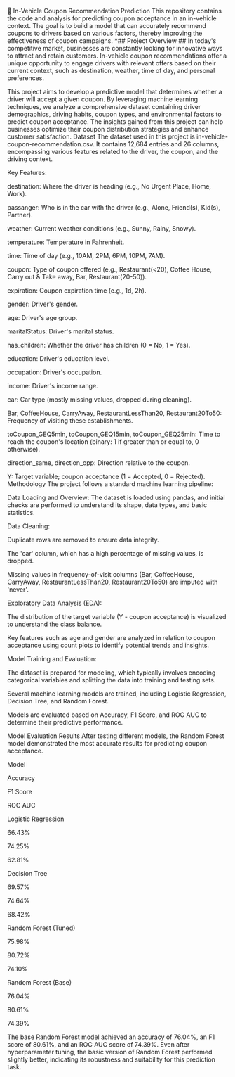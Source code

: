 🚗 In-Vehicle Coupon Recommendation Prediction
This repository contains the code and analysis for predicting coupon acceptance in an in-vehicle context. The goal is to build a model that can accurately recommend coupons to drivers based on various factors, thereby improving the effectiveness of coupon campaigns.
*## Project Overview  ## 
In today's competitive market, businesses are constantly looking for innovative ways to attract and retain customers. In-vehicle coupon recommendations offer a unique opportunity to engage drivers with relevant offers based on their current context, such as destination, weather, time of day, and personal preferences.

This project aims to develop a predictive model that determines whether a driver will accept a given coupon. By leveraging machine learning techniques, we analyze a comprehensive dataset containing driver demographics, driving habits, coupon types, and environmental factors to predict coupon acceptance. The insights gained from this project can help businesses optimize their coupon distribution strategies and enhance customer satisfaction.
Dataset
The dataset used in this project is in-vehicle-coupon-recommendation.csv. It contains 12,684 entries and 26 columns, encompassing various features related to the driver, the coupon, and the driving context.

Key Features:

destination: Where the driver is heading (e.g., No Urgent Place, Home, Work).

passanger: Who is in the car with the driver (e.g., Alone, Friend(s), Kid(s), Partner).

weather: Current weather conditions (e.g., Sunny, Rainy, Snowy).

temperature: Temperature in Fahrenheit.

time: Time of day (e.g., 10AM, 2PM, 6PM, 10PM, 7AM).

coupon: Type of coupon offered (e.g., Restaurant(<20), Coffee House, Carry out & Take away, Bar, Restaurant(20-50)).

expiration: Coupon expiration time (e.g., 1d, 2h).

gender: Driver's gender.

age: Driver's age group.

maritalStatus: Driver's marital status.

has_children: Whether the driver has children (0 = No, 1 = Yes).

education: Driver's education level.

occupation: Driver's occupation.

income: Driver's income range.

car: Car type (mostly missing values, dropped during cleaning).

Bar, CoffeeHouse, CarryAway, RestaurantLessThan20, Restaurant20To50: Frequency of visiting these establishments.

toCoupon_GEQ5min, toCoupon_GEQ15min, toCoupon_GEQ25min: Time to reach the coupon's location (binary: 1 if greater than or equal to, 0 otherwise).

direction_same, direction_opp: Direction relative to the coupon.

Y: Target variable; coupon acceptance (1 = Accepted, 0 = Rejected).
Methodology
The project follows a standard machine learning pipeline:

Data Loading and Overview: The dataset is loaded using pandas, and initial checks are performed to understand its shape, data types, and basic statistics.

Data Cleaning:

Duplicate rows are removed to ensure data integrity.

The 'car' column, which has a high percentage of missing values, is dropped.

Missing values in frequency-of-visit columns (Bar, CoffeeHouse, CarryAway, RestaurantLessThan20, Restaurant20To50) are imputed with 'never'.

Exploratory Data Analysis (EDA):

The distribution of the target variable (Y - coupon acceptance) is visualized to understand the class balance.

Key features such as age and gender are analyzed in relation to coupon acceptance using count plots to identify potential trends and insights.

Model Training and Evaluation:

The dataset is prepared for modeling, which typically involves encoding categorical variables and splitting the data into training and testing sets.

Several machine learning models are trained, including Logistic Regression, Decision Tree, and Random Forest.

Models are evaluated based on Accuracy, F1 Score, and ROC AUC to determine their predictive performance.

Model Evaluation Results
After testing different models, the Random Forest model demonstrated the most accurate results for predicting coupon acceptance.

Model

Accuracy

F1 Score

ROC AUC

Logistic Regression

66.43%

74.25%

62.81%

Decision Tree

69.57%

74.64%

68.42%

Random Forest (Tuned)

75.98%

80.72%

74.10%

Random Forest (Base)

76.04%

80.61%

74.39%

The base Random Forest model achieved an accuracy of 76.04%, an F1 score of 80.61%, and an ROC AUC score of 74.39%. Even after hyperparameter tuning, the basic version of Random Forest performed slightly better, indicating its robustness and suitability for this prediction task.
